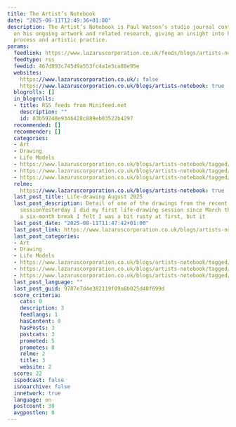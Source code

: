 ```yaml
---
title: The Artist’s Notebook
date: "2025-08-11T12:49:36+01:00"
description: The Artist’s Notebook is Paul Watson’s studio journal containing notes
  on his ongoing artwork and related research, giving an insight into his creative
  process and artistic practice.
params:
  feedlink: https://www.lazaruscorporation.co.uk/feeds/blogs/artists-notebook/format/rss
  feedtype: rss
  feedid: 467d893c745d9a553fc4a1e5ca88e95e
  websites:
    https://www.lazaruscorporation.co.uk/: false
    https://www.lazaruscorporation.co.uk/blogs/artists-notebook: true
  blogrolls: []
  in_blogrolls:
  - title: RSS feeds from Minifeed.net
    description: ""
    id: 83b59248e9346428c889eb03522b4297
  recommended: []
  recommender: []
  categories:
  - Art
  - Drawing
  - Life Models
  - https://www.lazaruscorporation.co.uk/blogs/artists-notebook/tagged/art
  - https://www.lazaruscorporation.co.uk/blogs/artists-notebook/tagged/drawing
  - https://www.lazaruscorporation.co.uk/blogs/artists-notebook/tagged/life-models
  relme:
    https://www.lazaruscorporation.co.uk/blogs/artists-notebook: true
  last_post_title: Life-drawing August 2025
  last_post_description: Detail of one of the drawings from the recent life-drawing
    sessionYesterday I did my first life-drawing session since March this year.After
    a six-month break I felt I was a bit rusty at first, but it
  last_post_date: "2025-08-11T11:47:42+01:00"
  last_post_link: https://www.lazaruscorporation.co.uk/blogs/artists-notebook/posts/life-drawing-august-2025
  last_post_categories:
  - Art
  - Drawing
  - Life Models
  - https://www.lazaruscorporation.co.uk/blogs/artists-notebook/tagged/art
  - https://www.lazaruscorporation.co.uk/blogs/artists-notebook/tagged/drawing
  - https://www.lazaruscorporation.co.uk/blogs/artists-notebook/tagged/life-models
  last_post_language: ""
  last_post_guid: 9787e7d4e382119f09a8b025d48f699d
  score_criteria:
    cats: 0
    description: 3
    feedlangs: 1
    hasContent: 0
    hasPosts: 3
    postcats: 3
    promoted: 5
    promotes: 0
    relme: 2
    title: 3
    website: 2
  score: 22
  ispodcast: false
  isnoarchive: false
  innetwork: true
  language: en
  postcount: 30
  avgpostlen: 0
---
```

